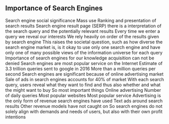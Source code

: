 ## Importance of Search Engines

Search engine social significance 
Mass use
Ranking and presentation of search results
Search engine result page (SERP) there is a interpretation of the search query and the potentially relevant results
Every time we enter a query we reveal our interests
We rely heavily on order of the results given by search engine
This raises the societal question, such as how diverse the search engine market is, is it okay to use only one search engine and have only one of many possible views of the information universe for each query
Importance of search engines for our knowledge acquisition can not be denied
Search engines are most popular service on the Internet
Estimate of 3.3 trillion queries sent to google in 2016
More than a million queries per second
Search engines are significant because of online advertising market 
Sale of ads in search engines accounts for 40% of market
With each search query, users reveal what they want to find and thus also whether and what the might want to buy
So most important things
Online advertising
Number of daily queries
Most popular websites
Most popular service
Advertising is the only form of revenue search engines have used
Text ads around search results
Other revenue models have not caught on
So search engines do not solely align with demands and needs of users, but also with their own profit intentions